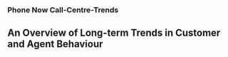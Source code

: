 ### Phone Now Call-Centre-Trends
## An Overview of Long-term Trends in Customer and Agent Behaviour
